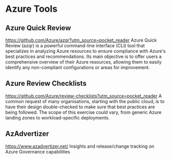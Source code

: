 # Azure Tools

## Azure Quick Review
https://github.com/Azure/azqr?utm_source=pocket_reader
Azure Quick Review (azqr) is a powerful command-line interface (CLI) tool that specializes in analyzing Azure resources to ensure compliance with Azure's best practices and recommendations. Its main objective is to offer users a comprehensive overview of their Azure resources, allowing them to easily identify any non-compliant configurations or areas for improvement.

## Azure Review Checklists
https://github.com/Azure/review-checklists?utm_source=pocket_reader
A common request of many organisations, starting with the public cloud, is to have their design double-checked to make sure that best practices are being followed. The scope of this exercise could vary, from generic Azure landing zones to workload-specific deployments.

## AzAdvertizer
https://www.azadvertizer.net/
Insights and release/change tracking on Azure Governance capabilities

